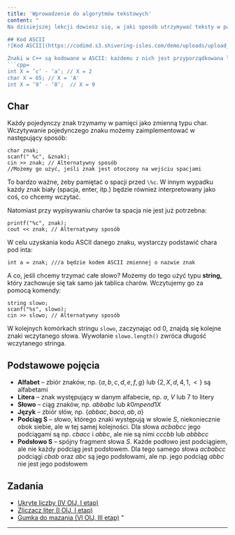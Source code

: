 ```yaml
---
title: 'Wprowadzenie do algorytmów tekstowych'
content: "
Na dzisiejszej lekcji dowiesz się, w jaki sposób utrzymywać teksty w pamięci komputera oraz poznasz definicje kilku ważnych pojęć.

## Kod ASCII
![Kod ASCII](https://codimd.s3.shivering-isles.com/demo/uploads/upload_fce83cbe38054a916651f6aa894bc618.png)

Znaki w C++ są kodowane w ASCII: każdemu z nich jest przyporządkowana liczba z przedziału od $0$ do $255.$ Dzięki temu mamy możliwość odejmowania i dodawania znaków. Na przykład:
```cpp=
int X = ’c’ - ’a’; // X = 2
char X = 65; // X = 'A'
int X = ’9’ - ’0’;  // X = 9
```

## Char
Każdy pojedynczy znak trzymamy w pamięci jako zmienną typu char. Wczytywanie pojedynczego znaku możemy zaimplementować w następujący sposób:
```cpp=
char znak;
scanf(" %c", &znak);
cin >> znak; // Alternatywny sposób
//Możemy go użyć, jeśli znak jest otoczony na wejściu spacjami
```
To bardzo ważne, żeby pamiętać o spacji przed ```\%c```. W innym wypadku każdy znak biały (spacja, enter, itp.) będzie również interpretowany jako coś, co chcemy wczytać.

Natomiast przy wypisywaniu charów ta spacja nie jest już potrzebna:

```cpp=
printf("%c", znak);
cout << znak; // Alternatywny sposób
```

W celu uzyskania kodu ASCII danego znaku, wystarczy podstawić chara pod inta:

```cpp=
int a = znak; ///a będzie kodem ASCII zmiennej o nazwie znak
```

A co, jeśli chcemy trzymać całe słowo? Możemy do tego użyć typu <b>string,</b> który zachowuje się tak samo jak tablica charów. Wczytujemy go za pomocą komendy:

```cpp=
string slowo;
scanf("%s", slowo);
cin >> slowo; // Alternatywny sposób
```

W kolejnych komórkach stringu ```slowo```, zaczynając od 0, znajdą się kolejne znaki wczytanego słowa. Wywołanie ```slowo.length()``` zwróca długość wczytanego stringa.

## Podstawowe pojęcia
- <b>Alfabet</b> – zbiór znaków, np. $\{a,b,c,d,e,f,g\}$ lub $\{2,X,d,4,1,<\}$ są alfabetami
- <b>Litera</b> – znak występujący w danym alfabecie, np. $a,$ $V$ lub $7$ to litery
- <b>Słowo</b> – ciąg znaków, np. $abbabc$ lub $k0mpend1X$
- <b>Język</b> – zbiór słów, np. $\{abbac, baca, ab, a\}$
- <b>Podciąg S</b> – słowo, którego znaki występują w słowie $S,$ niekoniecznie obok siebie, ale w tej samej kolejności. Dla słowa $acbabcc$ jego podciągami są np. $cbacc$ i $abbc,$ ale nie są nimi $cccbb$ lub $abbbcc$
- <b>Podsłowo S</b> – spójny fragment słowa $S.$ Każde podłowo jest podciągiem, ale nie każdy podciąg jest podsłowem. Dla tego samego słowa $acbabcc$ podciągi $cbab$ oraz $abc$ są jego podsłowami, ale np. jego podciąg $abbc$ nie jest jego podsłowem

## Zadania
- [Ukryte liczby (IV OIJ, I etap)](https://szkopul.edu.pl/problemset/problem/B1hVIHVRAPsK9SZewqg_b014/site/?key=statement)
- [Zliczacz liter (I OIJ, I etap)](https://szkopul.edu.pl/problemset/problem/y4Yh2h48DQKL4dOEQ8smdTSL/site/?key=statement)
- [Gumka do mazania (VI OIJ, III etap)](https://szkopul.edu.pl/problemset/problem/CNrWfGt3eL5nu1HJ_Og05_v4/site/?key=statement)
"
---
```

